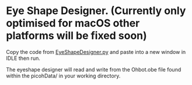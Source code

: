 # Eye Shape Designer. (Currently only optimised for macOS other platforms will be fixed soon) 

Copy the code from [EyeShapeDesigner.py](https://github.com/ohbot/picoh-python/blob/master/tools/EyeShapeDesigner/EyeShapeDesigner.py) and paste into a new window in IDLE then run.

The eyeshape designer will read and write from the Ohbot.obe file found within the picohData/ in your working directory. 



